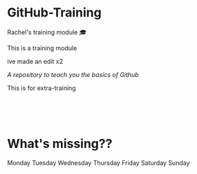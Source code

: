 # GitHub-Training

Rachel's training module :mortar_board:

This is a training module 

ive made an edit x2

*A repository to teach you the basics of Github*

This is for extra-training 



<br>

<br>

<br>






# What's missing??

Monday
Tuesday
Wednesday
Thursday
Friday
Saturday
Sunday

